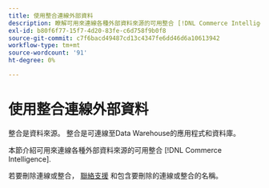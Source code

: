 ```yaml
---
title: 使用整合連線外部資料
description: 瞭解可用來連線各種外部資料來源的可用整合 [!DNL Commerce Intelligence].
exl-id: b80f6f77-15f7-4d20-83fe-c6d758f9b0f8
source-git-commit: c7f6bacd49487cd13c4347fe6dd46d6a10613942
workflow-type: tm+mt
source-wordcount: '91'
ht-degree: 0%

---
```


# 使用整合連線外部資料

整合是資料來源。 整合是可連線至Data Warehouse的應用程式和資料庫。

本節介紹可用來連線各種外部資料來源的可用整合 [!DNL Commerce Intelligence].

若要刪除連線或整合， [聯絡支援](https://experienceleague.adobe.com/docs/commerce-knowledge-base/kb/troubleshooting/miscellaneous/mbi-service-policies.html) 和包含要刪除的連線或整合的名稱。
